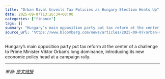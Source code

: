 ```yaml
---
title: "Orban Rival Unveils Tax Policies as Hungary Election Heats Up"
date: 2025-09-07T13:26:34+08:00
categories: ["finance"]
tags: []
summary: "Hungary’s main opposition party put tax reform at the center of a challenge to Prime Minister Viktor Orban’s long dominance, introducing its new economic policy head at a campaign rally."
source_url: "https://www.bloomberg.com/news/articles/2025-09-07/orban-rival-unveils-tax-policies-as-hungary-election-heats-up"
---
```


Hungary’s main opposition party put tax reform at the center of a challenge to Prime Minister Viktor Orban’s long dominance, introducing its new economic policy head at a campaign rally.

---

*来源: [原文链接](https://www.bloomberg.com/news/articles/2025-09-07/orban-rival-unveils-tax-policies-as-hungary-election-heats-up)*
